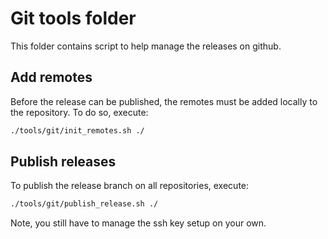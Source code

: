 # Git tools folder
This folder contains script to help manage the releases on github. 

## Add remotes
Before the release can be published, the remotes must be added locally to the repository. 
To do so, execute:
```bash 
./tools/git/init_remotes.sh ./
```

## Publish releases
To publish the release branch on all repositories, execute:
```bash 
./tools/git/publish_release.sh ./
```
Note, you still have to manage the ssh key setup on your own.
